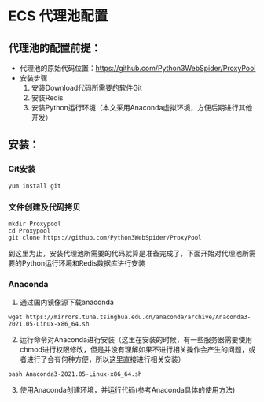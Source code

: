 # ECS 代理池配置

## 代理池的配置前提：
- 代理池的原始代码位置：https://github.com/Python3WebSpider/ProxyPool
- 安装步骤
  1. 安装Download代码所需要的软件Git 
  2. 安装Redis
  3. 安装Python运行环境（本文采用Anaconda虚拟环境，方便后期进行其他开发）

## 安装：
### Git安装

```
yum install git
```

### 文件创建及代码拷贝

```
mkdir Proxypool
cd Proxypool
git clone https://github.com/Python3WebSpider/ProxyPool
```

到这里为止，安装代理池所需要的代码就算是准备完成了，下面开始对代理池所需要的Python运行环境和Redis数据库进行安装

### Anaconda
1. 通过国内镜像源下载anaconda
```
wget https://mirrors.tuna.tsinghua.edu.cn/anaconda/archive/Anaconda3-2021.05-Linux-x86_64.sh
```

2. 运行命令对Anaconda进行安装（这里在安装的时候，有一些服务器需要使用chmod进行权限修改，但是并没有理解如果不进行相关操作会产生的问题，或者进行了会有何种方便，所以这里直接进行相关安装）
```
bash Anaconda3-2021.05-Linux-x86_64.sh
```

3. 使用Anaconda创建环境，并运行代码(参考Anaconda具体的使用方法)